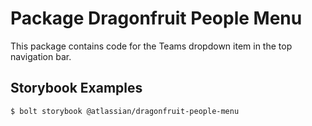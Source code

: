 # Package Dragonfruit People Menu

This package contains code for the Teams dropdown item in the top navigation bar.

## Storybook Examples

```shell
$ bolt storybook @atlassian/dragonfruit-people-menu
```
